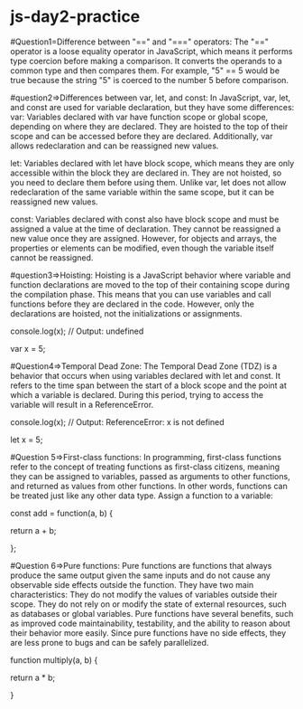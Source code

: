 # js-day2-practice

#Question1=Difference between "==" and "===" operators:
The "==" operator is a loose equality operator in JavaScript, which means it performs type coercion before making a comparison. It converts the operands to a common type and then compares them. For example, "5" == 5 would be true because the string "5" is coerced to the number 5 before comparison.


#question2=>Differences between var, let, and const:
In JavaScript, var, let, and const are used for variable declaration, but they have some differences:
var: Variables declared with var have function scope or global scope, depending on where they are declared. They are hoisted to the top of their scope and can be accessed before they are declared. Additionally, var allows redeclaration and can be reassigned new values.

let: Variables declared with let have block scope, which means they are only accessible within the block they are declared in. They are not hoisted, so you need to declare them before using them. Unlike var, let does not allow redeclaration of the same variable within the same scope, but it can be reassigned new values.

const: Variables declared with const also have block scope and must be assigned a value at the time of declaration. They cannot be reassigned a new value once they are assigned. However, for objects and arrays, the properties or elements can be modified, even though the variable itself cannot be reassigned.



#question3=>Hoisting:
Hoisting is a JavaScript behavior where variable and function declarations are moved to the top of their containing scope during the compilation phase. This means that you can use variables and call functions before they are declared in the code. However, only the declarations are hoisted, not the initializations or assignments.



console.log(x); // Output: undefined


var x = 5;


#Question4=>Temporal Dead Zone:
The Temporal Dead Zone (TDZ) is a behavior that occurs when using variables declared with let and const. It refers to the time span between the start of a block scope and the point at which a variable is declared. During this period, trying to access the variable will result in a ReferenceError.

console.log(x); // Output: ReferenceError: x is not defined


let x = 5;


#Question 5=>First-class functions:
In programming, first-class functions refer to the concept of treating functions as first-class citizens, meaning they can be assigned to variables, passed as arguments to other functions, and returned as values from other functions. In other words, functions can be treated just like any other data type.
Assign a function to a variable:


const add = function(a, b) {

  return a + b;
  
};



#Question 6=>Pure functions:
Pure functions are functions that always produce the same output given the same inputs and do not cause any observable side effects outside the function. They have two main characteristics:
They do not modify the values of variables outside their scope.
They do not rely on or modify the state of external resources, such as databases or global variables.
Pure functions have several benefits, such as improved code maintainability, testability, and the ability to reason about their behavior more easily. Since pure functions have no side effects, they are less prone to bugs and can be safely parallelized.



function multiply(a, b) {

  return a * b;
  
}
